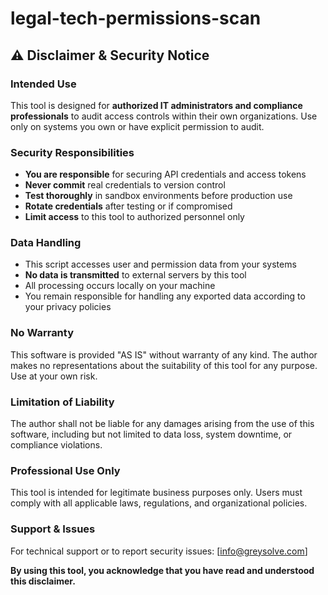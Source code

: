 # legal-tech-permissions-scan

## ⚠️ Disclaimer & Security Notice

### Intended Use

This tool is designed for **authorized IT administrators and compliance professionals** to audit access controls within their own organizations. Use only on systems you own or have explicit permission to audit.

### Security Responsibilities

- **You are responsible** for securing API credentials and access tokens
- **Never commit** real credentials to version control
- **Test thoroughly** in sandbox environments before production use
- **Rotate credentials** after testing or if compromised
- **Limit access** to this tool to authorized personnel only

### Data Handling

- This script accesses user and permission data from your systems
- **No data is transmitted** to external servers by this tool
- All processing occurs locally on your machine
- You remain responsible for handling any exported data according to your privacy policies

### No Warranty

This software is provided "AS IS" without warranty of any kind. The author makes no representations about the suitability of this tool for any purpose. Use at your own risk.

### Limitation of Liability

The author shall not be liable for any damages arising from the use of this software, including but not limited to data loss, system downtime, or compliance violations.

### Professional Use Only

This tool is intended for legitimate business purposes only. Users must comply with all applicable laws, regulations, and organizational policies.

### Support & Issues

For technical support or to report security issues: [info@greysolve.com]

**By using this tool, you acknowledge that you have read and understood this disclaimer.**
